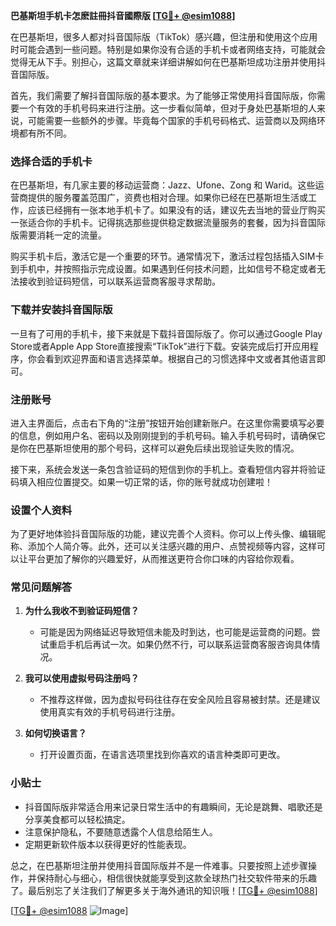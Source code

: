 **巴基斯坦手机卡怎麽註冊抖音國際版 [[TG💪+ @esim1088](https://t.me/s/esim1088)]**

在巴基斯坦，很多人都对抖音国际版（TikTok）感兴趣，但注册和使用这个应用时可能会遇到一些问题。特别是如果你没有合适的手机卡或者网络支持，可能就会觉得无从下手。别担心，这篇文章就来详细讲解如何在巴基斯坦成功注册并使用抖音国际版。

首先，我们需要了解抖音国际版的基本要求。为了能够正常使用抖音国际版，你需要一个有效的手机号码来进行注册。这一步看似简单，但对于身处巴基斯坦的人来说，可能需要一些额外的步骤。毕竟每个国家的手机号码格式、运营商以及网络环境都有所不同。

### 选择合适的手机卡

在巴基斯坦，有几家主要的移动运营商：Jazz、Ufone、Zong 和 Warid。这些运营商提供的服务覆盖范围广，资费也相对合理。如果你已经在巴基斯坦生活或工作，应该已经拥有一张本地手机卡了。如果没有的话，建议先去当地的营业厅购买一张适合你的手机卡。记得挑选那些提供稳定数据流量服务的套餐，因为抖音国际版需要消耗一定的流量。

购买手机卡后，激活它是一个重要的环节。通常情况下，激活过程包括插入SIM卡到手机中，并按照指示完成设置。如果遇到任何技术问题，比如信号不稳定或者无法接收到验证码短信，可以联系运营商客服寻求帮助。

### 下载并安装抖音国际版

一旦有了可用的手机卡，接下来就是下载抖音国际版了。你可以通过Google Play Store或者Apple App Store直接搜索“TikTok”进行下载。安装完成后打开应用程序，你会看到欢迎界面和语言选择菜单。根据自己的习惯选择中文或者其他语言即可。

### 注册账号

进入主界面后，点击右下角的“注册”按钮开始创建新账户。在这里你需要填写必要的信息，例如用户名、密码以及刚刚提到的手机号码。输入手机号码时，请确保它是你在巴基斯坦使用的那个号码，这样可以避免后续出现验证失败的情况。

接下来，系统会发送一条包含验证码的短信到你的手机上。查看短信内容并将验证码填入相应位置提交。如果一切正常的话，你的账号就成功创建啦！

### 设置个人资料

为了更好地体验抖音国际版的功能，建议完善个人资料。你可以上传头像、编辑昵称、添加个人简介等。此外，还可以关注感兴趣的用户、点赞视频等内容，这样可以让平台更加了解你的兴趣爱好，从而推送更符合你口味的内容给你观看。

### 常见问题解答

1. **为什么我收不到验证码短信？**
   - 可能是因为网络延迟导致短信未能及时到达，也可能是运营商的问题。尝试重启手机后再试一次。如果仍然不行，可以联系运营商客服咨询具体情况。

2. **我可以使用虚拟号码注册吗？**
   - 不推荐这样做，因为虚拟号码往往存在安全风险且容易被封禁。还是建议使用真实有效的手机号码进行注册。

3. **如何切换语言？**
   - 打开设置页面，在语言选项里找到你喜欢的语言种类即可更改。

### 小贴士

- 抖音国际版非常适合用来记录日常生活中的有趣瞬间，无论是跳舞、唱歌还是分享美食都可以轻松搞定。
- 注意保护隐私，不要随意透露个人信息给陌生人。
- 定期更新软件版本以获得更好的性能表现。

总之，在巴基斯坦注册并使用抖音国际版并不是一件难事。只要按照上述步骤操作，并保持耐心与细心，相信很快就能享受到这款全球热门社交软件带来的乐趣了。最后别忘了关注我们了解更多关于海外通讯的知识哦！[[TG💪+ @esim1088](https://t.me/s/esim1088)]

[[TG💪+ @esim1088](https://t.me/s/esim1088) ![Image](https://i.postimg.cc/4NQfJmqS/Snipaste-2025-05-13-00-14-12.png)]